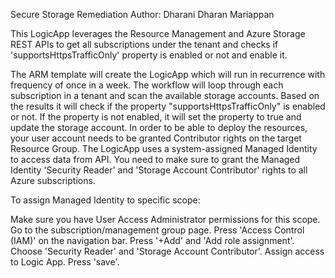 Secure Storage Remediation
Author: Dharani Dharan Mariappan

This LogicApp leverages the Resource Management and Azure Storage REST APIs to get all subscriptions under the tenant and checks if 'supportsHttpsTrafficOnly' property is enabled or not and enable it.

The ARM template will create the LogicApp which will run in recurrence with frequency of once in a week. The workflow will loop through each subscription in a tenant and scan the available storage accounts. Based on the results it will check if the property "supportsHttpsTrafficOnly" is enabled or not. If the property is not enabled, it will set the property to true and update the storage account. In order to be able to deploy the resources, your user account needs to be granted Contributor rights on the target Resource Group. The LogicApp uses a system-assigned Managed Identity to access data from API. You need to make sure to grant the Managed Identity 'Security Reader' and 'Storage Account Contributor' rights to all Azure subscriptions.

 
To assign Managed Identity to specific scope:

Make sure you have User Access Administrator permissions for this scope.
Go to the subscription/management group page.
Press 'Access Control (IAM)' on the navigation bar.
Press '+Add' and 'Add role assignment'.
Choose 'Security Reader' and 'Storage Account Contributor'.
Assign access to Logic App.
Press 'save'.

